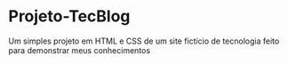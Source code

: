 # Projeto-TecBlog
Um simples projeto em HTML e CSS de um site fictício de tecnologia feito para demonstrar meus conhecimentos
